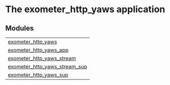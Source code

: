 

# The exometer_http_yaws application #


## Modules ##


<table width="100%" border="0" summary="list of modules">
<tr><td><a href="exometer_http_yaws.md" class="module">exometer_http_yaws</a></td></tr>
<tr><td><a href="exometer_http_yaws_app.md" class="module">exometer_http_yaws_app</a></td></tr>
<tr><td><a href="exometer_http_yaws_stream.md" class="module">exometer_http_yaws_stream</a></td></tr>
<tr><td><a href="exometer_http_yaws_stream_sup.md" class="module">exometer_http_yaws_stream_sup</a></td></tr>
<tr><td><a href="exometer_http_yaws_sup.md" class="module">exometer_http_yaws_sup</a></td></tr></table>

